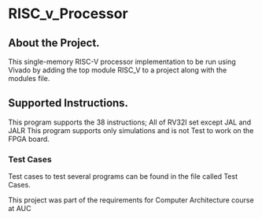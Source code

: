# RISC_v_Processor
## About the Project.
This single-memory RISC-V processor implementation to be run using Vivado by adding the
top module RISC_V to a project along with the modules file.

## Supported Instructions.
This program supports the 38 instructions; All of RV32I set except JAL and JALR
This program supports only simulations and is not Test to work on the FPGA board. 

### Test Cases
Test cases to test several programs can be found in the file called Test Cases.

This project was part of the requirements for Computer Architecture course at AUC
